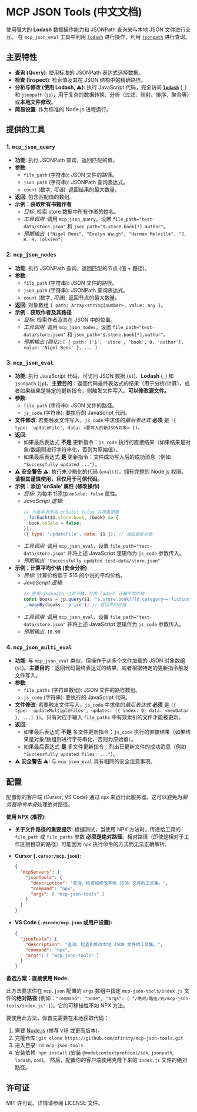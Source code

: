 # MCP JSON Tools (中文文档)

使用强大的 **Lodash** 数据操作能力和 JSONPath 查询来与本地 JSON 文件进行交互。
在 `mcp_json_eval` 工具中利用 [`lodash`](https://lodash.com/docs/) 进行操作，利用 [`jsonpath`](https://www.npmjs.com/package/jsonpath) 进行查询。

## 主要特性

*   **查询 (Query)**: 使用标准的 JSONPath 表达式选择数据。
*   **检查 (Inspect)**: 检索值及其在 JSON 结构中的精确路径。
*   **分析与修改 (使用 Lodash, ⚠️)**: 执行 JavaScript 代码，完全访问 **[`lodash`](https://lodash.com/docs/)** (`_`) 和 `jsonpath` (`jp`)，用于复杂的数据转换、分析（过滤、映射、排序、聚合等）或**本地文件修改**。
*   **简易设置**: 作为标准的 Node.js 进程运行。

## 提供的工具

### 1. `mcp_json_query`

*   **功能**: 执行 JSONPath 查询，返回匹配的值。
*   **参数**:
    *   `file_path` (字符串): JSON 文件的路径。
    *   `json_path` (字符串): JSONPath 查询表达式。
    *   `count` (数字, *可选*): 返回结果的最大数量。
*   **返回**: 包含匹配值的数组。
*   **示例：获取所有书籍作者**
    *   *目标*: 检索 store 数据中所有作者的姓名。
    *   *工具调用*: 调用 `mcp_json_query`，设置 `file_path="test-data/store.json"` 和 `json_path="$.store.book[*].author"`。
    *   *预期输出*: `["Nigel Rees", "Evelyn Waugh", "Herman Melville", "J. R. R. Tolkien"]`

### 2. `mcp_json_nodes`

*   **功能**: 执行 JSONPath 查询，返回匹配的节点 (值 + 路径)。
*   **参数**:
    *   `file_path` (字符串): JSON 文件的路径。
    *   `json_path` (字符串): JSONPath 查询表达式。
    *   `count` (数字, *可选*): 返回节点的最大数量。
*   **返回**: 对象数组 `{ path: Array<string|number>, value: any }`。
*   **示例：获取作者及其路径**
    *   *目标*: 检索作者及其在 JSON 中的位置。
    *   *工具调用*: 调用 `mcp_json_nodes`，设置 `file_path="test-data/store.json"` 和 `json_path="$.store.book[*].author"`。
    *   *预期输出 (简化)*: `[ { path: ['$', 'store', 'book', 0, 'author'], value: 'Nigel Rees' }, ... ]`

### 3. `mcp_json_eval`

*   **功能**: 执行 JavaScript 代码，可访问 JSON 数据 (`$1`)、**Lodash** (`_`) 和 `jsonpath` (`jp`)。**主要目的**：返回代码最终表达式的结果（用于分析/计算），或者如果结果是特定的更新指令，则触发文件写入。**可以修改源文件。**
*   **参数**:
    *   `file_path` (字符串): JSON 文件的路径。
    *   `js_code` (字符串): 要执行的 JavaScript 代码。
*   **文件修改**: 若要触发文件写入，`js_code` 中求值的*最后表达式* **必须** 是 `({ type: 'updateFile', data: <要写入的新JSON对象> })`。
*   **返回**:
    *   如果最后表达式 **不是** 更新指令：`js_code` 执行的直接结果（如果结果是对象/数组则进行字符串化，否则为原始值）。
    *   如果最后表达式 **是** 更新指令：文件成功写入后的成功消息（例如 `"Successfully updated ..."`）。
*   **⚠️ 安全警告 ⚠️**: 执行未沙箱化的代码 (`eval()`)，拥有完整的 Node.js 权限。**请极其谨慎使用，且仅用于可信代码。**
*   **示例：添加 'onSale' 属性 (修改操作)**
    *   *目标*: 为每本书添加 `onSale: false` 属性。
    *   *JavaScript 逻辑*:
        ```javascript
        // 为每本书添加 onSale: false 并准备更新
        _.forEach($1.store.book, (book) => {
          book.onSale = false;
        });
        ({ type: 'updateFile', data: $1 }); // 返回更新对象
        ```
    *   *工具调用*: 调用 `mcp_json_eval`，设置 `file_path="test-data/store.json"` 并将上述 JavaScript 逻辑作为 `js_code` 参数传入。
    *   *预期输出*: `"Successfully updated test-data/store.json"`
*   **示例：计算平均价格 (安全分析)**
    *   *目标*: 计算价格低于 $15 的小说的平均价格。
    *   *JavaScript 逻辑*:
        ```javascript
        // 使用 jsonpath 过滤书籍，并用 lodash 计算平均价格
        const books = jp.query($1, "$.store.book[?(@.category=='fiction' && @.price < 15)]");
        _.meanBy(books, 'price'); // 返回平均价格
        ```
    *   *工具调用*: 调用 `mcp_json_eval`，设置 `file_path="test-data/store.json"` 并将上述 JavaScript 逻辑作为 `js_code` 参数传入。
    *   *预期输出*: `10.99`

### 4. `mcp_json_multi_eval`

*   **功能**: 与 `mcp_json_eval` 类似，但操作于从多个文件加载的 JSON 对象数组 (`$1`)。**主要目的**：返回代码最终表达式的结果，或者根据特定的更新指令触发文件写入。
*   **参数**:
    *   `file_paths` (字符串数组): JSON 文件的路径数组。
    *   `js_code` (字符串): 要执行的 JavaScript 代码。
*   **文件修改**: 若要触发文件写入，`js_code` 中求值的*最后表达式* **必须** 是 `({ type: 'updateMultipleFiles', updates: [{ index: 0, data: <newData> }, ...] })`。只有对应于输入 `file_paths` 中有效索引的文件才能被更新。
*   **返回**:
    *   如果最后表达式 **不是** 多文件更新指令：`js_code` 执行的直接结果（如果结果是对象/数组则进行字符串化，否则为原始值）。
    *   如果最后表达式 **是** 多文件更新指令：列出已更新文件的成功消息（例如 `"Successfully updated files: ..."`）。
*   **⚠️ 安全警告 ⚠️**: 与 `mcp_json_eval` 具有相同的安全注意事项。

## 配置

配置你的客户端 (Cursor, VS Code) 通过 `npx` 来运行此服务器。这可以避免为*服务器命令本身*处理绝对路径。

**使用 NPX (推荐):**

*   **关于文件路径的重要提示**: 根据测试，当使用 NPX 方法时，传递给工具的 `file_path` 或 `file_paths` 参数 **必须是绝对路径**。相对路径（即使是相对于工作区根目录的路径）可能因为 `npx` 执行命令的方式而无法正确解析。

*   **Cursor (`.cursor/mcp.json`):**
    ```json
    {
      "mcpServers": {
        "jsonTools": {
          "description": "查询、检查和修改本地 JSON 文件的工具集。",
          "command": "npx",
          "args": [ "mcp-json-tools" ] 
        }
      }
    }
    ```
*   **VS Code (`.vscode/mcp.json` 或用户设置):**
    ```json
    {
      "jsonTools": {
        "description": "查询、检查和修改本地 JSON 文件的工具集。",
        "command": "npx",
        "args": [ "mcp-json-tools" ] 
      }
    }
    ```

**备选方案：直接使用 Node:**

此方法要求你在 `mcp.json` 配置的 `args` 数组中指定 `mcp-json-tools/index.js` 文件的**绝对路径** (例如：`"command": "node", "args": [ "/绝对/路径/到/mcp-json-tools/index.js" ]`)。它的可移植性不如 NPX 方法。

要使用此方法，你首先需要在本地获取代码：
1.  需要 [Node.js](https://nodejs.org/) (推荐 v18 或更高版本)。
2.  克隆仓库: `git clone https://github.com/zfirsty/mcp-json-tools.git`
3.  进入目录: `cd mcp-json-tools`
4.  安装依赖: `npm install` (安装 `@modelcontextprotocol/sdk`, `jsonpath`, `lodash`, `zod`)。
然后，配置你的客户端使用克隆下来的 `index.js` 文件的绝对路径。

## 许可证

MIT 许可证。详情请参阅 LICENSE 文件。